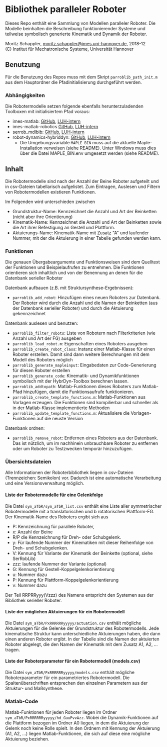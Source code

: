 # Bibliothek paralleler Roboter

Dieses Repo enthält eine Sammlung von Modellen paralleler Roboter. Die Modelle beinhalten die Beschreibung funktionierender Systeme und teilweise symbolisch generierte Kinematik und Dynamik der Roboter.

Moritz Schappler, moritz.schappler@imes.uni-hannover.de, 2018-12  
(C) Institut für Mechatronische Systeme, Universität Hannover

## Benutzung

Für die Benutzung des Repos muss mit dem Skript `parroblib_path_init.m` aus dem Hauptordner die Pfadinitialisierung durchgeführt werden.

### Abhängigkeiten

Die Robotermodelle setzen folgende ebenfalls herunterzuladenden Toolboxen mit initialisiertem Pfad voraus:
* imes-matlab: [GitHub](https://github.com/SchapplM/matlab_toolbox), [LUH-intern](https://gitlab.projekt.uni-hannover.de/imes-material/matlab-toolbox)
* imes-matlab-robotics [GitHub](https://github.com/SchapplM/robotics-toolbox), [LUH-intern](https://gitlab.projekt.uni-hannover.de/imes-gruppe-robotik/matlab-robotik-toolbox)
* serrob_mdlbib: [GitHub](https://github.com/SchapplM/robsynth-serroblib), [LUH-intern](https://gitlab.projekt.uni-hannover.de/imes-gruppe-robotik/serrob_mdlbib)
* robot-dynamics-hybriddyn: [GitHub](https://github.com/SchapplM/robsynth-modelgen), [LUH-intern](https://gitlab.projekt.uni-hannover.de/imes-gruppe-robotik/hybriddyn)
  * Die Umgebungsvariable `MAPLE_BIN` muss auf die aktuelle Maple-Installation verweisen (siehe README). Unter Windows muss dies über die Datei MAPLE_BIN.env umgesetzt werden (siehe README).

## Inhalt

Die Robotermodelle sind nach der Anzahl der Beine Roboter aufgeteilt und in csv-Dateien tabellarisch aufgelistet.
Zum Eintragen, Auslesen und Filtern von Robotermodellen existieren Funktionen.

Im Folgenden wird unterschieden zwischen

* Grundstruktur-Name: Kennzeichnet die Anzahl und Art der Beinketten (nicht aber ihre Orientierung)
* Kinematik-Name: Kennzeichnet die Anzahl und Art der Beinketten sowie die Art ihrer Befestigung an Gestell und Plattform.
* Aktuierungs-Name: Kinematik-Name mit Zusatz "A" und laufender Nummer, mit der die Aktuierung in einer Tabelle gefunden werden kann.

### Funktionen

Die genauen Übergabeargumente und Funktionsweisen sind dem Quelltext der Funktionen und Beispielaufrufen zu entnehmen.
Die Funktionen orientieren sich inhaltlich und von der Benennung an denen für die Datenbank serieller Roboter

Datenbank aufbauen (z.B. mit Struktursynthese-Ergebnissen):
* `parroblib_add_robot`: Hinzufügen eines neuen Roboters zur Datenbank. Der Roboter wird durch die Anzahl und die Namen der Beinketten (aus der Datenbank serieller Roboter) und durch die Aktuierung gekennzeichnet

Datenbank auslesen und benutzen:
* `parroblib_filter_robots`: Liste von Robotern nach Filterkriterien (wie Anzahl und Art der FG) ausgeben
* `parroblib_load_robot.m`: Eigenschaften eines Roboters ausgeben
* `parroblib_create_robot_class`: Instanz einer Matlab-Klasse für einen Roboter erstellen. Damit sind dann weitere Berechnungen mit dem Modell des Roboters möglich
* `parroblib_generate_mapleinput`: Eingabedaten zur Code-Generierung für diesen Roboter erstellen
* `parroblib_generate_code`: Kinematik- und Dynamikfunktionen symbolisch mit der HybrDyn-Toolbox berechnen lassen.
* `parroblib_addtopath`: Matlab-Funktionen dieses Roboters zum Matlab-Pfad hinzufügen, damit die Funktionsaufrufe funktionieren.
* `parroblib_create_template_functions.m`: Matlab-Funktionen aus Vorlagen erzeugen. Die Funktionen sind kompilierbar und schneller als in der Matlab-Klasse implementierte Methoden
* `parroblib_update_template_functions.m`: Aktualisiere die Vorlagen-Funktionen auf die neuste Version

Datenbank ordnen:
* `parroblib_remove_robot`: Entfernen eines Roboters aus der Datenbank. Das ist nützlich, um im nachhinein unbrauchbare Roboter zu entfernen oder um Roboter zu Testzwecken temporär hinzuzufügen.

### Übersichtsdateien

Alle Informationen der Roboterbibliothek liegen in csv-Dateien (Trennzeichen: Semikolon) vor. Dadurch ist eine automatische Verarbeitung und eine Versionsverwaltung möglich.

#### Liste der Robotermodelle für eine Gelenkfolge

Die Datei `sym_aTbR/sym_aTbR_list.csv` enthält eine Liste aller symmetrischer Robotermodelle mit a translatorischen und b rotatorischen Plattform-FG.
Der Kinematik-Name des Roboters ergibt sich aus

* P: Kennzeichnung für parallele Roboter,
* x: Anzahl der Beine
* R/P die Kennzeichnung für Dreh- oder Schubgelenk.
* y: Für laufende Nummer der Kinematiken mit dieser Reihenfolge von Dreh- und Schubgelenken.
* V: Kennung für Variante der Kinematik der Beinkette (optional, siehe SerRobLib)
* zzz: laufende Nummer der Variante (optional)
* G: Kennung für Gestell-Koppelgelenkorientierung
* u: Nummer dazu
* P: Kennung für Plattform-Koppelgelenkorientierung
* v: Nummer dazu

Der Teil RRPRRyyy(Vzzz) des Namens entspricht den Systemen aus der Bibliothek serieller Roboter.

#### Liste der möglichen Aktuierungen für ein Robotermodell

Die Datei `sym_aTbR/PxRRRRRRyyyyy/actuation.csv` enthält mögliche Aktuierungen für die Gelenke der Grundstruktur des Robotermodells. Jede kinematische Struktur kann unterschiedliche Aktuierungen haben, die dann einen anderen Roboter ergibt.
In der Tabelle sind die Namen der aktuierten Roboter abgelegt, die den Namen der Kinematik mit dem Zusatz A1, A2, ... tragen.

#### Liste der Roboterparameter für ein Robotermodell (models.csv)

Die Datei `sym_aTbR/PxRRRRRRyyyyy/models.csv` enthält mögliche Roboterparameter für ein parametriertes Robotermodell. 
Die Spaltenüberschriften entsprechen den einzelnen Parametern aus der Struktur- und Maßsynthese.

### Matlab-Code

Matlab-Funktionen für jeden Roboter liegen im Ordner `sym_aTbR/PxRRRRRRyyyyy/hd_GuuPvvAzz`.
Wobei die Dynamik-Funktionen auf die Plattform bezogen im Ordner A0 liegen, in dem die Aktuierung der Gelenk noch keine Rolle spielt. In den Ordnern mit Kennung der Aktuierung (A1, A2, ...) liegen Matlab-Funktionen, die sich auf diese eine mögliche Aktuierung beziehen.
